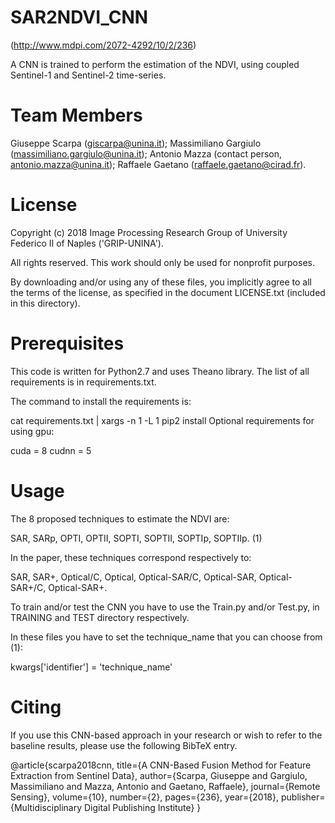 # SAR2NDVI_CNN
(http://www.mdpi.com/2072-4292/10/2/236) 

A CNN is trained to perform the estimation of the NDVI, using coupled Sentinel-1 and Sentinel-2 time-series.


# Team Members

Giuseppe Scarpa (giscarpa@unina.it); Massimiliano Gargiulo (massimiliano.gargiulo@unina.it); Antonio Mazza (contact person, antonio.mazza@unina.it); Raffaele Gaetano (raffaele.gaetano@cirad.fr). 

# License 

Copyright (c) 2018 Image Processing Research Group of University Federico II of Naples ('GRIP-UNINA').

All rights reserved. This work should only be used for nonprofit purposes.

By downloading and/or using any of these files, you implicitly agree to all the terms of the license, as specified in the document LICENSE.txt (included in this directory).

# Prerequisites

This code is written for Python2.7 and uses Theano library. The list of all requirements is in requirements.txt.

The command to install the requirements is:

cat requirements.txt | xargs -n 1 -L 1 pip2 install
Optional requirements for using gpu:

cuda = 8
cudnn = 5

# Usage


The 8 proposed techniques to estimate the NDVI are:

SAR, SARp, OPTI, OPTII, SOPTI, SOPTII, SOPTIp, SOPTIIp. (1)

In the paper, these techniques correspond respectively to:

SAR, SAR+, Optical/C, Optical, Optical-SAR/C, Optical-SAR, Optical-SAR+/C, Optical-SAR+.


To train and/or test the CNN you have to use the Train.py and/or Test.py, in TRAINING and TEST directory respectively. 

In these files you have to set the technique_name that you can choose from (1): 

   kwargs['identifier'] = 'technique_name'

# Citing

If you use this CNN-based approach in your research or wish to refer to the baseline results, please use the following BibTeX entry.

@article{scarpa2018cnn,
  title={A CNN-Based Fusion Method for Feature Extraction from Sentinel Data},
  author={Scarpa, Giuseppe and Gargiulo, Massimiliano and Mazza, Antonio and Gaetano, Raffaele},
  journal={Remote Sensing},
  volume={10},
  number={2},
  pages={236},
  year={2018},
  publisher={Multidisciplinary Digital Publishing Institute}
}
